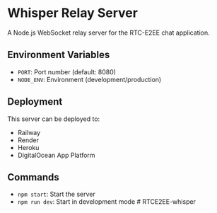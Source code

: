 # Whisper Relay Server

A Node.js WebSocket relay server for the RTC-E2EE chat application.

## Environment Variables

- `PORT`: Port number (default: 8080)
- `NODE_ENV`: Environment (development/production)

## Deployment

This server can be deployed to:

- Railway
- Render
- Heroku
- DigitalOcean App Platform

## Commands

- `npm start`: Start the server
- `npm run dev`: Start in development mode
  #   R T C E 2 E E - w h i s p e r 
   
   
